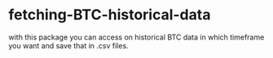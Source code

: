 # fetching-BTC-historical-data
with this package you can access on historical BTC data in which timeframe you want and save that in .csv files.
